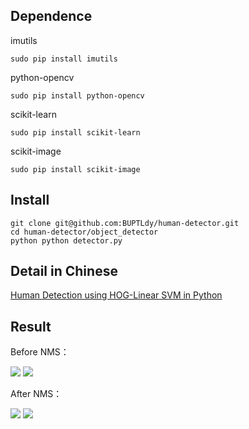 ## Dependence
imutils

`sudo pip install imutils`

python-opencv

`sudo pip install python-opencv`

scikit-learn

`sudo pip install scikit-learn`

scikit-image

`sudo pip install scikit-image`

## Install

```
git clone git@github.com:BUPTLdy/human-detector.git
cd human-detector/object_detector
python python detector.py
```
## Detail in Chinese

[Human Detection using HOG-Linear SVM in Python](http://buptldy.github.io/2016/04/01/2016-04-01-Human%20Detection/)

## Result

Before NMS：

![](http://7xritj.com1.z0.glb.clouddn.com/16-5-27/45995282.jpg)
![](http://7xritj.com1.z0.glb.clouddn.com/16-5-27/13402395.jpg)

After NMS：

![](http://7xritj.com1.z0.glb.clouddn.com/16-5-27/43202553.jpg)
![](http://7xritj.com1.z0.glb.clouddn.com/16-5-27/41627345.jpg)
